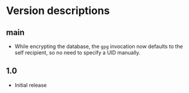 # Version descriptions

## main

- While encrypting the database, the `gpg` invocation now defaults to the self recipient, so no need
  to specify a UID manually.

## 1.0

- Initial release
